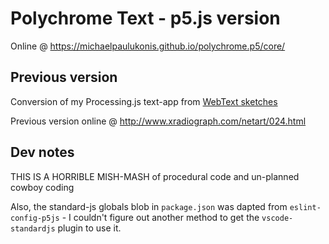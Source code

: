 # Polychrome Text - p5.js version
Online @ https://michaelpaulukonis.github.io/polychrome.p5/core/

## Previous version
Conversion of my Processing.js text-app from [WebText sketches](https://github.com/MichaelPaulukonis/WebText)

Previous version online @ http://www.xradiograph.com/netart/024.html

## Dev notes
THIS IS A HORRIBLE MISH-MASH of procedural code and un-planned cowboy coding

Also, the standard-js globals blob in `package.json` was dapted from `eslint-config-p5js` - I couldn't figure out another method to get the `vscode-standardjs` plugin to use it.


